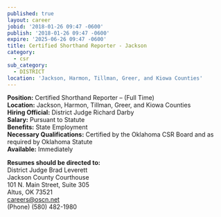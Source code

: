 ```yaml
---
published: true
layout: career
jobid: '2018-01-26 09:47 -0600'
publish: '2018-01-26 09:47 -0600'
expire: '2025-06-26 09:47 -0600'
title: Certified Shorthand Reporter - Jackson
category:
  - csr
sub_category:
  - DISTRICT
location: 'Jackson, Harmon, Tillman, Greer, and Kiowa Counties'
---
```

<p><strong>Position:</strong> Certified Shorthand Reporter – (Full Time)<br>
<strong>Location:</strong> Jackson, Harmon, Tillman, Greer, and Kiowa Counties<br>
<strong>Hiring Official:</strong> District Judge Richard Darby<br>
<strong>Salary:</strong> Pursuant to Statute<br>
<strong>Benefits:</strong> State Employment<br>
<strong>Necessary Qualifications:</strong> Certified by the Oklahoma CSR Board and as required by Oklahoma Statute<br>
<strong>Available:</strong> Immediately</p>
<p><strong>Resumes should be directed to:</strong><br>
District Judge Brad Leverett<br>
Jackson County Courthouse<br>
101 N. Main Street, Suite 305<br>
Altus, OK  73521<br>
<a href="mailto:careers@oscn.net?subject=jackson-county-reporter" target="_blank">careers@oscn.net</a><br>
(Phone)  (580) 482-1980</p>
